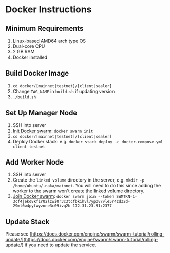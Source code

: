 # Docker Instructions

## Minimum Requirements

1. Linux-based AMD64 arch type OS
2. Dual-core CPU
3. 2 GB RAM
4. Docker installed

## Build Docker Image

1. `cd docker/[mainnet|testnet]/[client|sealer]`
2. Change `TAG_NAME` in `build.sh` if updating version
3. `./build.sh`

## Set Up Manager Node

1. SSH into server
2. [Init Docker swarm](https://docs.docker.com/engine/swarm/swarm-tutorial/create-swarm/): `docker swarm init`
3. `cd docker/[mainnet|testnet]/[client|sealer]`
4. Deploy Docker stack: e.g. `docker stack deploy -c docker-compose.yml client-testnet`

## Add Worker Node

1. SSH into server
2. Create the `linked volume` directory in the server, e.g. `mkdir -p /home/ubuntu/.naka/mainnet`. You will need to do this since adding the worker to the swarm won't create the linked volume directory.
3. [Join Docker swarm](https://docs.docker.com/engine/swarm/join-nodes/): `docker swarm join --token SWMTKN-1-3cf4jekd8kfir02lzwi0r3c3tcfbkihvl7ypzv7vle5r4zd32d-29ml6w4pyfwyzone3c09ivq2b 172.31.23.91:2377`

## Update Stack

Please see [https://docs.docker.com/engine/swarm/swarm-tutorial/rolling-update/](https://docs.docker.com/engine/swarm/swarm-tutorial/rolling-update/) if you need to update the service.
